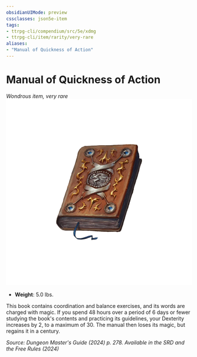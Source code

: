 ```yaml
---
obsidianUIMode: preview
cssclasses: json5e-item
tags:
- ttrpg-cli/compendium/src/5e/xdmg
- ttrpg-cli/item/rarity/very-rare
aliases: 
- "Manual of Quickness of Action"
---
```

# Manual of Quickness of Action
*Wondrous item, very rare*  
![](Інструменти%20ДМ/CLI/items/img/manual-of-quickness-of-action.webp#right)

- **Weight**: 5.0 lbs.

This book contains coordination and balance exercises, and its words are charged with magic. If you spend 48 hours over a period of 6 days or fewer studying the book's contents and practicing its guidelines, your Dexterity increases by 2, to a maximum of 30. The manual then loses its magic, but regains it in a century.

*Source: Dungeon Master's Guide (2024) p. 278. Available in the <span title='Systems Reference Document (5.2)'>SRD</span> and the Free Rules (2024)*